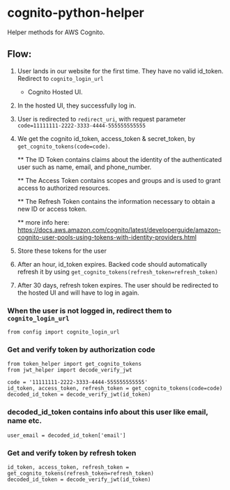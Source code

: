 # cognito-python-helper

Helper methods for AWS Cognito.

## Flow:

1) User lands in our website for the first time. They have no valid id_token. Redirect to ``cognito_login_url`` 
   - Cognito Hosted UI.
2) In the hosted UI, they successfully log in.
3) User is redirected to ``redirect_uri``, with request parameter ``code=11111111-2222-3333-4444-555555555555``
4) We get the cognito id_token, access_token & secret_token, by ``get_cognito_tokens(code=code)``.

    ** The ID Token contains claims about the identity of the authenticated user such as name, email, and phone_number.
    
    ** The Access Token contains scopes and groups and is used to grant access to authorized resources.
    
    ** The Refresh Token contains the information necessary to obtain a new ID or access token.
    
    ** more info here: https://docs.aws.amazon.com/cognito/latest/developerguide/amazon-cognito-user-pools-using-tokens-with-identity-providers.html

5) Store these tokens for the user
6) After an hour, id_token expires. Backed code should automatically refresh it by using 
   ``get_cognito_tokens(refresh_token=refresh_token)``
7) After 30 days, refresh token expires. The user should be redirected to the hosted UI and will have to log in again.

### When the user is not logged in, redirect them to ``cognito_login_url``

    from config import cognito_login_url

### Get and verify token by authorization code

    from token_helper import get_cognito_tokens
    from jwt_helper import decode_verify_jwt

    code = '11111111-2222-3333-4444-555555555555'
    id_token, access_token, refresh_token = get_cognito_tokens(code=code)
    decoded_id_token = decode_verify_jwt(id_token)
    
### decoded_id_token contains info about this user like email, name etc.

    user_email = decoded_id_token['email']

### Get and verify token by refresh token

    id_token, access_token, refresh_token = get_cognito_tokens(refresh_token=refresh_token)
    decoded_id_token = decode_verify_jwt(id_token)

